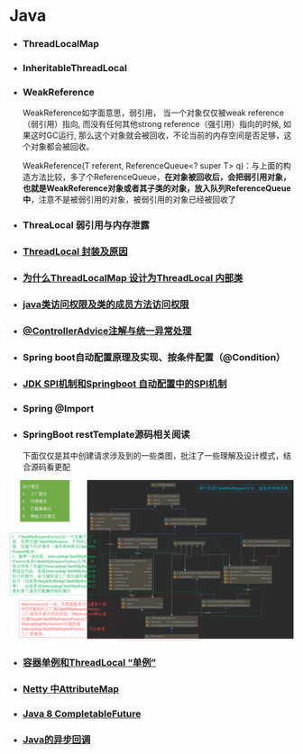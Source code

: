 # Java

- ### ThreadLocalMap


- ### InheritableThreadLocal


- ### WeakReference

  WeakReference如字面意思，弱引用， 当一个对象仅仅被weak reference（弱引用）指向, 而没有任何其他strong reference（强引用）指向的时候, 如果这时GC运行, 那么这个对象就会被回收，不论当前的内存空间是否足够，这个对象都会被回收。

  WeakReference(T referent, ReferenceQueue<? super T> q)：与上面的构造方法比较，多了个ReferenceQueue，**在对象被回收后，会把弱引用对象，也就是WeakReference对象或者其子类的对象，放入队列ReferenceQueue中**，注意不是被弱引用的对象，被弱引用的对象已经被回收了

- ### ThreaLocal 弱引用与内存泄露


- ### [ThreadLocal 封装及原因](https://zhuanlan.zhihu.com/p/167955824)


- ### [为什么ThreadLocalMap 设计为ThreadLocal 内部类](https://juejin.cn/post/6844903959539220493)


- ### [java类访问权限及类的成员方法访问权限](https://www.runoob.com/java/java-modifier-types.html#protected-desc)


- ### [@ControllerAdvice注解与统一异常处理](https://zhuanlan.zhihu.com/p/73087879)


- ### Spring boot自动配置原理及实现、按条件配置（@Condition）


- ### [JDK SPI机制和Springboot 自动配置中的SPI机制](https://juejin.cn/post/6844903890173837326#heading-2)


- ### Spring @Import


- ### SpringBoot restTemplate源码相关阅读

  下面仅仅是其中创建请求涉及到的一些类图，批注了一些理解及设计模式，结合源码看更配

![image-20210511203714507](https://github.com/Keifer-NJU/Knowledge-points/blob/master/assets/image-20210511203714507.png)

- ### [容器单例和ThreadLocal “单例”](https://juejin.cn/post/6844903747689136136)


- ### [Netty 中AttributeMap](https://zhuanlan.zhihu.com/p/89933318)


- ### [Java 8 CompletableFuture ](https://juejin.cn/post/6844903594165026829#heading-0)


- ### [Java的异步回调](https://juejin.cn/post/6958017668012048414#heading-12)


